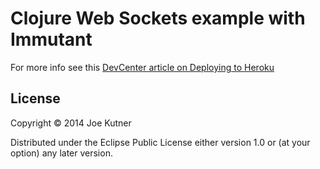 # Clojure Web Sockets example with Immutant

For more info see this [DevCenter article on Deploying to
Heroku](https://devcenter.heroku.com/articles/using-websockets-on-heroku-with-clojure-and-immutant)

## License

Copyright © 2014 Joe Kutner

Distributed under the Eclipse Public License either version 1.0 or (at
your option) any later version.
